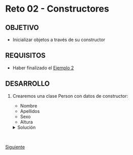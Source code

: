 # Reto 02 - Constructores

## OBJETIVO 

- Inicializar objetos a través de su constructor

## REQUISITOS 

- Haber finalizado el [Ejemplo 2](../Ejemplo-02)

## DESARROLLO

1. Crearemos una clase Person con datos de constructor: 

    * Nombre
    * Apellidos
    * Sexo
    * Altura

    <details>
        <summary>Solución</summary>

    la clase es la siguiente: 

    ```kotlin
    package ` clases`

    class Person (val name:String,val apellidos: String, val sexo: String,val altura: Float) {

        init {
            println("""
                valor edición: 
                nombre: $name,
                apellidos: $apellidos,
                sexo: $sexo,
                altura: $altura
            """.trimIndent())
        }


    }

    ```

    Para crear una instancia de la clase:

    ```kotlin
    fun main(){

        val person = Person(
            "Daniel",
            "Bedu",
            "Masculino",
            1.78f)

    }
    ```

    </details>

</br>

[Siguiente](../Ejemplo-03)